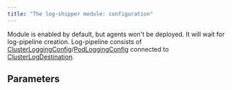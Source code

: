 ```yaml
---
title: "The log-shipper module: configuration"
---
```


Module is enabled by default, but agents won't be deployed. It will wait for log-pipeline creation. Log-pipeline consists of [ClusterLoggingConfig](cr.html#clusterloggingconfig)/[PodLoggingConfig](cr.html#podloggingconfig) connected to [ClusterLogDestination](cr.html#clusterlogdestination).

## Parameters

<!-- SCHEMA -->
